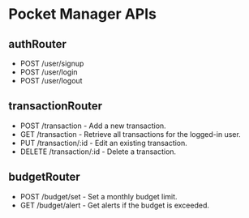 # Pocket Manager APIs

## authRouter
- POST /user/signup
- POST /user/login
- POST /user/logout

## transactionRouter
- POST /transaction - Add a new transaction.
- GET /transaction - Retrieve all transactions for the logged-in user.
- PUT /transaction/:id - Edit an existing transaction.
- DELETE /transaction/:id - Delete a transaction.

## budgetRouter
- POST /budget/set - Set a monthly budget limit.
- GET /budget/alert - Get alerts if the budget is exceeded.